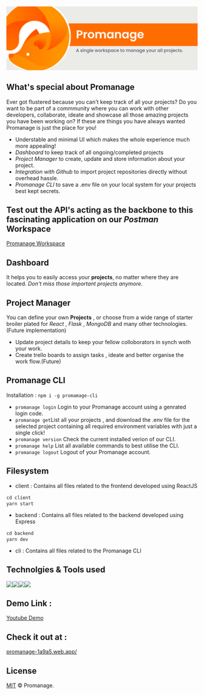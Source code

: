 
<p align="center">
  <br />
 <img src="https://github.com/avinash-vk/promanage/blob/main/promanage-logo.png"></img>
</p>

## What's special about Promanage

Ever got flustered because you can't keep track of all your projects? Do you want to be part of a commmunity where you can work with other developers, collaborate, ideate and showcase all those amazing projects you have been working on? If these are things you have always wanted Promanage is just the place for you! 

* Understable and minimal UI which makes the whole experience much more appealing!
* *Dashboard* to keep track of all ongoing/completed projects 
* *Project Manager* to create, update and store information about your project.
* *Integration with Github* to import project repositories directly without overhead hassle.
* *Promanage CLI* to save a .env file on your local system for your projects best kept secrets.

## Test out the API's acting as the backbone to this fascinating application on our *Postman* Workspace

[Promanage Workspace][postman]

## Dashboard

It helps you to easily access your **projects**, no matter where they are located. _Don't miss those important projects anymore_. 

## Project Manager

You can define your own **Projects** , or choose from a wide range of starter broiler plated for *React* , *Flask* , *MongoDB* and many other technologies. (Future implementation)
* Update project details to keep your fellow colloborators in synch woth your work.
* Create trello boards to assign tasks , ideate and better organise the work flow.(Future)

## Promanage CLI 

Installation : `npm i -g promamage-cli`

* `promanage login` Login to your Promanage account using a genrated login code.
* `promanage get`List all your projects , and download the .env file for the selected project containing all required environment variables with just a single click!
* `promanage version` Check the current installed verion of our CLI.
* `promanage help` List all available commands to best utilise the CLI.
* `promanage logout` Logout of your Promanage account.

## Filesystem

* client : Contains all files related to the frontend developed using ReactJS 
```console 
cd client
yarn start
```
* backend : Contains all files related to the backend developed using Express
```console 
cd backend
yarn dev
```
* cli : Contains all files related to the Promanage CLI

## Technolgies & Tools used

<img align="left" src="https://img.icons8.com/officel/32/000000/react.png"/>
<img align="left" src="https://img.icons8.com/color/32/nodejs.png"/>
<img align="left" src="https://img.icons8.com/color/32/000000/firebase.png"/>
<img align="left" src="https://img.icons8.com/color/32/000000/heroku.png"/>
<br/>

## Demo Link : 

[Youtube Demo][lol]

## Check it out at :

[promanage-1a9a5.web.app/][promanage]


## License

[MIT](LICENSE.md) &copy; Promanage.

[promanage]:https://promanage-1a9a5.web.app/
[lol]:[www.lol.com]
[postman]:[www.lol.com]
